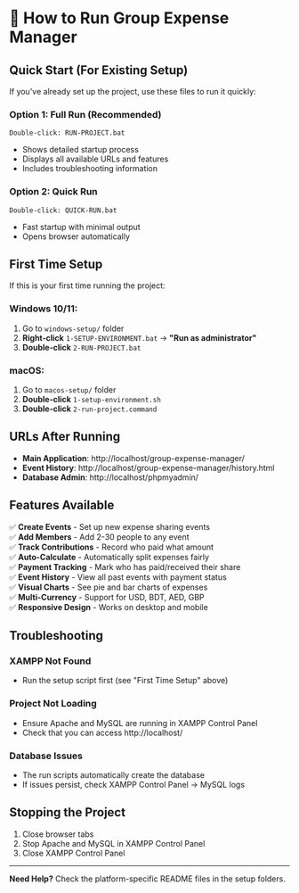 # 🚀 How to Run Group Expense Manager

## Quick Start (For Existing Setup)

If you've already set up the project, use these files to run it quickly:

### Option 1: Full Run (Recommended)
```
Double-click: RUN-PROJECT.bat
```
- Shows detailed startup process
- Displays all available URLs and features
- Includes troubleshooting information

### Option 2: Quick Run
```
Double-click: QUICK-RUN.bat
```
- Fast startup with minimal output
- Opens browser automatically

## First Time Setup

If this is your first time running the project:

### Windows 10/11:
1. Go to `windows-setup/` folder
2. **Right-click** `1-SETUP-ENVIRONMENT.bat` → **"Run as administrator"**
3. **Double-click** `2-RUN-PROJECT.bat`

### macOS:
1. Go to `macos-setup/` folder
2. **Double-click** `1-setup-environment.sh`
3. **Double-click** `2-run-project.command`

## URLs After Running

- **Main Application**: http://localhost/group-expense-manager/
- **Event History**: http://localhost/group-expense-manager/history.html
- **Database Admin**: http://localhost/phpmyadmin/

## Features Available

✅ **Create Events** - Set up new expense sharing events  
✅ **Add Members** - Add 2-30 people to any event  
✅ **Track Contributions** - Record who paid what amount  
✅ **Auto-Calculate** - Automatically split expenses fairly  
✅ **Payment Tracking** - Mark who has paid/received their share  
✅ **Event History** - View all past events with payment status  
✅ **Visual Charts** - See pie and bar charts of expenses  
✅ **Multi-Currency** - Support for USD, BDT, AED, GBP  
✅ **Responsive Design** - Works on desktop and mobile  

## Troubleshooting

### XAMPP Not Found
- Run the setup script first (see "First Time Setup" above)

### Project Not Loading
- Ensure Apache and MySQL are running in XAMPP Control Panel
- Check that you can access http://localhost/

### Database Issues
- The run scripts automatically create the database
- If issues persist, check XAMPP Control Panel → MySQL logs

## Stopping the Project

1. Close browser tabs
2. Stop Apache and MySQL in XAMPP Control Panel
3. Close XAMPP Control Panel

---

**Need Help?** Check the platform-specific README files in the setup folders.